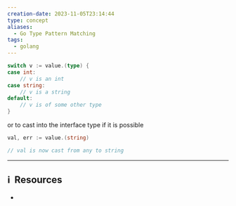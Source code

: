 ```yaml
---
creation-date: 2023-11-05T23:14:44
type: concept
aliases:
  - Go Type Pattern Matching
tags:
  - golang
---
```


```go
switch v := value.(type) {
case int:
    // v is an int
case string:
    // v is a string
default:
    // v is of some other type
}
```

or to cast into the interface type if it is possible 

```go
val, err := value.(string)

// val is now cast from any to string
```



---
## ℹ️  Resources
- 